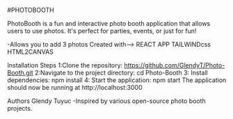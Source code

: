 #PHOTOBOOTH

PhotoBooth is a fun and interactive photo booth application that allows users to use photos. It's perfect for parties, events, or just for fun!

-Allows you to add 3 photos
Created with-->
REACT APP
TAILWINDcss
HTML2CANVAS

Installation
Steps
1:Clone the repository: https://github.com/GlendyT/Photo-Booth.git
2:Navigate to the project directory: cd Photo-Booth
3: Install dependencies: npm install
4: Start the application: npm start
The application should now be running at http://localhost:3000

Authors
Glendy Tuyuc
-Inspired by various open-source photo booth projects.

